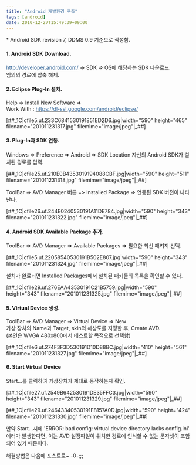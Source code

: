 ```yaml
---
title: "Android 개발환경 구축"
tags: [android]
date: 2010-12-27T15:49:39+09:00
---
```


\* Android SDK revision 7, DDMS 0.9 기준으로 작성함.  
  
  

#### **1. Android SDK Download.**
[<font color="#336699">http://developer.android.com/</font>](http://developer.android.com/) =\> SDK =\> OS에 해당하는 SDK 다운로드.  
임의의 경로에 압축 해제.  
  
  

#### **2. Eclipse Plug-In 설치.**
Help =\> Install New Software =\>  
Work With : [<font color="#336699">https://dl-ssl.google.com/android/eclipse/</font>](https://dl-ssl.google.com/android/eclipse/)  

[##\_1C|cfile5.uf.233C6841530191851ED2D6.jpg|width="590" height="465" filename="201011231317.jpg" filemime="image/jpeg"|\_##]

  

#### **3. Plug-In과 SDK 연동.**
Windows =\> Preference =\> Android =\> SDK Location 자신의 Android SDK가 설치된 경로를 입력.  

[##\_1C|cfile25.uf.210E0B4353019194088CBF.jpg|width="590" height="511" filename="201011231318.jpg" filemime="image/jpeg"|\_##]

  
ToolBar =\> AVD Manager 버튼 =\> Installed Package =\> 연동된 SDK 버전이 나타난다.  

[##\_1C|cfile26.uf.244E0240530191A11DE784.jpg|width="590" height="343" filename="201011231322.jpg" filemime="image/jpeg"|\_##]

  

#### **4. Android SDK Available Package 추가.**
ToolBar =\> AVD Manager =\> Available Packages =\> 필요한 최신 패키지 선택.  

[##\_1C|cfile5.uf.22058540530191B502E807.jpg|width="590" height="343" filename="201011231324.jpg" filemime="image/jpeg"|\_##]

  
설치가 완료되면 Installed Packages에서 설치된 패키들의 목록을 확인할 수 있다.  

[##\_1C|cfile29.uf.276EAA43530191C21B5759.jpg|width="590" height="343" filename="201011231325.jpg" filemime="image/jpeg"|\_##]

  

#### **5. Virtual Device 생성.**
ToolBar =\> AVD Manager =\> Virtual Device =\> New  
가상 장치의 Name과 Target, skin의 해상도를 지정한 후, Create AVD.  
(본인은 WVGA 480x800에서 테스트할 목적으로 선택함)  

[##\_1C|cfile6.uf.274F3F3D530191D10D88BC.jpg|width="410" height="561" filename="201011231327.jpg" filemime="image/jpeg"|\_##]

  

#### **6. Start Virtual Device**
Start...를 클릭하여 가상장치가 제대로 동작하는지 확인.  

[##\_1C|cfile27.uf.2549B642530191DE35FFC3.jpg|width="590" height="343" filename="201011231329.jpg" filemime="image/jpeg"|\_##]

  

[##\_1C|cfile29.uf.24643340530191F8157A0D.jpg|width="590" height="424" filename="201011231330.jpg" filemime="image/jpeg"|\_##]

  
만약 Start...시에 'ERROR: bad config: virtual device directory lacks config.ini' 에러가 발생한다면, 이는 AVD 설정파일이 위치한 경로에 인식할 수 없는 문자셋이 포함되어 있기 때문이다.  
  
해결방법은 다음에 포스트로~ -0-;;;